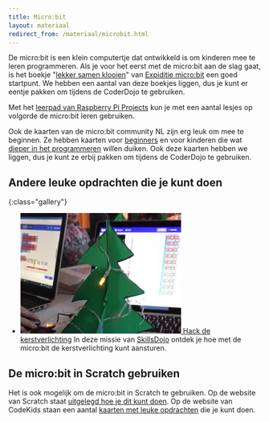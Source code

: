 ```yaml
---
title: Micro:bit
layout: materiaal
redirect_from: /materiaal/microbit.html
---
```

De micro:bit is een klein computertje dat ontwikkeld is om kinderen mee te leren programmeren. Als je voor het eerst met de micro:bit aan de slag gaat, is het boekje "[lekker samen klooien](https://www.expeditiemicrobit.nl/sites/default/files/2017-09/Expeditie%20microbit%20Les%201%20Stichting%20FutureNL%20-%20Lekkersamenklooien_0.pdf)" van [Expiditie micro:bit](https://www.expeditiemicrobit.nl/) een goed startpunt. We hebben een aantal van deze boekjes liggen, dus je kunt er eentje pakken om tijdens de CoderDojo te gebruiken.

Met het [leerpad van Raspberry Pi Projects](https://projects.raspberrypi.org/nl-NL/pathways/microbit-intro) kun je met een aantal lesjes op volgorde de micro:bit leren gebruiken.

Ook de kaarten van de micro:bit community NL zijn erg leuk om mee te beginnen. Ze hebben kaarten voor [beginners](https://www.digiwijsheid.nl/wp-content/uploads/2019/05/Micro.bit-explorer-kaarten-v1_alles_2019-03-15.pdf) en voor kinderen die wat [dieper in het programmeren](https://www.digiwijsheid.nl/wp-content/uploads/2019/05/Micro.bit-programmer-kaarten-v1_alles_2019-03-15.pdf) willen duiken. Ook deze kaarten hebben we liggen, dus je kunt ze erbij pakken om tijdens de CoderDojo te gebruiken.

Andere leuke opdrachten die je kunt doen
----------------------------------------

{:class="gallery"}
- [![Hack de kerstverlichting](/static/img/hack-de-kerstverlichting.png) Hack de kerstverlichting](https://www.skillsdojo.nl/microcomputer-uitvinden/kerst/)
  In deze missie van [SkillsDojo](https://www.skillsdojo.nl) ontdek je hoe met de micro:bit de kerstverlichting kunt aansturen.

De micro:bit in Scratch gebruiken
---------------------------------
Het is ook mogelijk om de micro:bit in Scratch te gebruiken. Op de website van Scratch staat [uitgelegd hoe je dit kunt doen](https://scratch.mit.edu/microbit). Op de website van CodeKids staan een aantal [kaarten met leuke opdrachten](http://www.codekids.nl/scratch-microbit-kaarten/) die je kunt doen.

